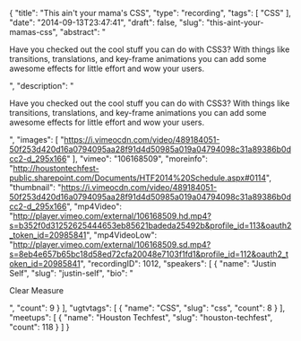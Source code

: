 {
  "title": "This ain't your mama's CSS",
  "type": "recording",
  "tags": [
    "CSS"
  ],
  "date": "2014-09-13T23:47:41",
  "draft": false,
  "slug": "this-aint-your-mamas-css",
  "abstract": "<p>Have you checked out the cool stuff you can do with CSS3? With things like transitions, translations, and key-frame animations you can add some awesome effects for little effort and wow your users.</p>",
  "description": "<p>Have you checked out the cool stuff you can do with CSS3? With things like transitions, translations, and key-frame animations you can add some awesome effects for little effort and wow your users.</p>",
  "images": [
    "https://i.vimeocdn.com/video/489184051-50f253d420d16a0794095aa28f91d4d50985a019a04794098c31a89386b0dcc2-d_295x166"
  ],
  "vimeo": "106168509",
  "moreinfo": "http://houstontechfest-public.sharepoint.com/Documents/HTF2014%20Schedule.aspx#0114",
  "thumbnail": "https://i.vimeocdn.com/video/489184051-50f253d420d16a0794095aa28f91d4d50985a019a04794098c31a89386b0dcc2-d_295x166",
  "mp4Video": "http://player.vimeo.com/external/106168509.hd.mp4?s=b352f0d31252625444653eb85621badeda25492b&profile_id=113&oauth2_token_id=20985841",
  "mp4VideoLow": "http://player.vimeo.com/external/106168509.sd.mp4?s=8eb4e657b65bc18d58ed72cfa20048e7103f1fd1&profile_id=112&oauth2_token_id=20985841",
  "recordingID": 1012,
  "speakers": [
    {
      "name": "Justin Self",
      "slug": "justin-self",
      "bio": "<p>Clear Measure</p>",
      "count": 9
    }
  ],
  "ugtvtags": [
    {
      "name": "CSS",
      "slug": "css",
      "count": 8
    }
  ],
  "meetups": [
    {
      "name": "Houston Techfest",
      "slug": "houston-techfest",
      "count": 118
    }
  ]
}